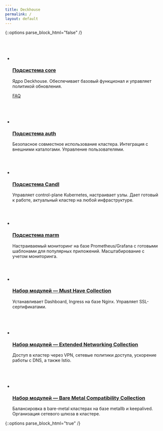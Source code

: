 ```yaml
---
title: Deckhouse
permalink: /
layout: default
---
```


{::options parse_block_html="false" /}
<div class="page__container">
    <div class="welcome__content">
<!--        <h1 class="welcome__title">-->
<!--            Deckhouse дает надежный фундамент для ваших приложений — актуальный, <span>одинаково</span> работающий <span>на любой инфраструктуре</span> «ванильный» Kubernetes.-->
<!--        </h1>-->
<!--<p>Гибкое решение, состоящее из нескольких связанных подсистем и модулей, настраиваемое в одном месте (идеально для GitOps).</p>-->
    </div>
<div class="main-page__features-container">
  <ul class="main-page__features-list">
    <li class="main-page__feature">
      <div class="card-benefits">
        <div class="card-benefits__inner">
          <div class="card-benefits__icon-container">
            <svg class="icon card-benefits__icon" width="68" height="68" aria-hidden="true">
            </svg>
          </div>
          <div class="card-benefits__header">
            <a href="/features/core.html"><h3 class="title card-benefits__title title--subtitle">Подсистема core</h3></a>
          <div class="text card-benefits__text">
            <p>Ядро Deckhouse. Обеспечивает базовый функционал и управляет политикой обновления.</p>
            <p class="card-benefits__faq"><a href="/features/core-faq.html">FAQ</a></p>
<!--            <ul class="main-page__usercases-list">-->
<!--            <li>Как автоматически менять канал обновлений</li>-->
<!--            <li>Как узнать параметры модулей в текущей версии кластера</li>-->
<!--            </ul>-->
          </div>
          </div>
        </div>
      </div>
    </li>
    <li class="main-page__feature">
      <div class="card-benefits">
        <div class="card-benefits__inner">
          <div class="card-benefits__icon-container">
            <svg class="icon card-benefits__icon" width="68" height="68" aria-hidden="true">
            </svg>
          </div>
          <div class="card-benefits__header">
            <a href="/features/auth.html"><h3 class="title card-benefits__title title--subtitle">Подсистема auth</h3></a>
          <div class="text card-benefits__text">
            <p>Безопасное совместное использование кластера. Интеграция с внешними каталогами. Управление пользователями.</p>
<!--            <p class="card-benefits__faq"><a href="/features/auth-faq.html">FAQ</a></p>-->
<!--            <ul class="main-page__usercases-list">-->
<!--            <li>Настройка аутентификации через мой GitLab/Ldap/BitBucket/ActiveDirectory/ другой провайдер</li>-->
<!--            <li>Как завести пользователя через CRD.</li>-->
<!--            <li>Как дать доступ к API-серверу публично, через VPN, конкретным сетям.</li>-->
<!--            <li>Использование отдельного CA для работы control-plane.</li>-->
<!--            <li>Ограничить права пользователям конкретными namespace</li>-->
<!--            </ul>-->
          </div>
          </div>
        </div>
      </div>
    </li>
    <li class="main-page__feature">
      <div class="card-benefits">
        <div class="card-benefits__inner">
          <div class="card-benefits__icon-container">
            <svg class="icon card-benefits__icon" width="59" height="59" aria-hidden="true">
            </svg>
          </div>
          <div class="card-benefits__header">
            <a href="/features/candi.html"><h3 class="title card-benefits__title title--subtitle">Подсистема CandI</h3></a>
          </div>
          <div class="text card-benefits__text">
            <p>Управляет control-plane Kubernetes, настраивает узлы. Дает готовый к работе, актуальный кластер на любой инфраструктуре.</p>
<!--            <p class="card-benefits__faq"><a href="/features/candi-faq.html">FAQ</a></p>-->
          </div>
<!--                       <ul class="main-page__usercases-list"> -->
<!--             <li>Как управлять шедулингов ресурсов Deckhouse.</li> -->
<!--             <li>Как из single-мастер кластера сделать multi-мастер.</li> -->
<!--             <li>Как добавить секрет доступа к приватному Docker-registry.</li> -->
<!--             <li>Как распространить секрет во все namespace кластера.</li> -->
<!--             </ul> -->
        </div>
      </div>
    </li>
    <li class="main-page__feature">
      <div class="card-benefits">
        <div class="card-benefits__inner">
          <div class="card-benefits__icon-container">
            <svg class="icon card-benefits__icon" width="59" height="59" aria-hidden="true">
            </svg>
          </div>
          <div class="card-benefits__header">
            <a href="/features/marm.html"><h3 class="title card-benefits__title title--subtitle">Подсистема marm</h3></a>
          <div class="text card-benefits__text">
            <p>Настраиваемый мониторинг на базе Prometheus/Grafana с готовыми шаблонами для популярных приложений. Масштабирование с учетом мониторинга.</p>
<!--            <p class="card-benefits__faq"><a href="/features/marm-faq.html">FAQ</a></p>-->
          </div>
<!--            <ul class="main-page__usercases-list">-->
<!--            <li>Как кастомизировать Grafana и почему она stateless?</li>-->
<!--            <li>Как замониторить свое приложение и собирать его метрики.</li>-->
<!--            <li>Как добавить свои Dashboard</li>-->
<!--            <li>Как мониторить доступность произвольных узлов.</li>-->
<!--            <li>Как подключить свой alert-manager</li>-->
<!--            <li>Как выключить longterm prometheus?</li>-->
<!--            <li>Как настроить хранилище для Prometheus</li>-->
<!--            <li>Как зашедулить что-то (Prometheus/Grafana, Dashboard и т.п.) на отдельный узел.</li>-->
<!--            <li>Как добавить кастомный плагин в Grafana.</li>-->
<!--            <li>Как настроить хранилище и параметры ротации данных Prometheus/Longterm Prometheus.</li>-->
<!--            <li>Как настроить выделенную ноду для работы мониторинга.</li>-->
<!--            <li>Как отключить Longterm Prometheus.</li>-->
<!--            </ul>-->
          </div>
        </div>
      </div>
    </li>
    <li class="main-page__feature">
      <div class="card-benefits">
        <div class="card-benefits__inner">
          <div class="card-benefits__icon-container">
            <svg class="icon card-benefits__icon" width="62" height="58" aria-hidden="true">
            </svg>
          </div>
          <div class="card-benefits__header">
            <a href="/modules/101-cert-manager"><h3 class="title card-benefits__title title--subtitle">Набор модулей — Must Have Collection</h3></a>
          <div class="text card-benefits__text">
            <p>Устанавливает Dashboard, Ingress на базе Nginx. Управляет SSL-сертификатами.</p>
<!--            <p class="card-benefits__faq"><a href="./">FAQ</a></p>-->
<!--            <ul class="main-page__usercases-list">-->
<!--            <li>Как выдать выдать админские права в Dashboard.</li>-->
<!--<li>Как Ограничить доступ к web-ресурсам по IP allowlist’у</li>-->
<!--<li>Как Использовать свой Wildcard-сертификат для работы web-интерфейса модулей</li>-->
<!--<li>Как настроить автоматическую работу с сертификатами LetsEncrypt/CloudFlare/Route53/Google</li>-->
<!--</ul>-->
          </div>
          </div>
        </div>
      </div>
    </li>
    <li class="main-page__feature">
      <div class="card-benefits">
        <div class="card-benefits__inner">
          <div class="card-benefits__icon-container">
            <svg class="icon card-benefits__icon" width="68" height="68" aria-hidden="true">
            </svg>
          </div>
          <div class="card-benefits__header">
              <a href="/modules/050-network-policy-engine"><h3 class="title card-benefits__title title--subtitle">Набор модулей — Extended Networking Collection</h3></a>
          <div class="text card-benefits__text">
            <p>Доступ в кластер через VPN, сетевые политики доступа, ускорение работы с DNS, а также Istio.</p>
<!--            <p class="card-benefits__faq"><a href="./">FAQ</a></p>-->
<!--            <ul class="main-page__usercases-list">-->
<!--            <li>Настройка доступа в кластер по VPN.</li>-->
<!--            <li>Настройка доступа в кластер по VPN через.</li>-->
<!--            <li>Как дать доступ к ресурсу внутри кластера через VPN.</li>-->
<!--            <li>Как разрешить подам только доступ к внешним ресурсам и внутри своего namespace, но запретить остальное.</li>-->
<!--            </ul>-->
          </div>
          </div>
        </div>
      </div>
    </li>
    <li class="main-page__feature">
      <div class="card-benefits">
        <div class="card-benefits__inner">
          <div class="card-benefits__icon-container">
            <svg class="icon card-benefits__icon" width="68" height="68" aria-hidden="true">
            </svg>
          </div>
          <div class="card-benefits__header">
            <a href="/modules/380-metallb"><h3 class="title card-benefits__title title--subtitle">Набор модулей — Bare Metal Compatibility Collection</h3></a>
          <div class="text card-benefits__text">
            <p>Балансировка в bare-metal кластерах на базе metallb и keepalived. Организация сетевого шлюза в кластере.</p>
<!--            <p class="card-benefits__faq"><a href="./">FAQ</a></p>-->
<!--            <ul class="main-page__usercases-list">-->
<!--            <li>Как настроить плавающий IP.</li>-->
<!--            </ul>-->
          </div>
          </div>
        </div>
      </div>
    </li>
  </ul>
</div>
</div>

{::options parse_block_html="true" /}

